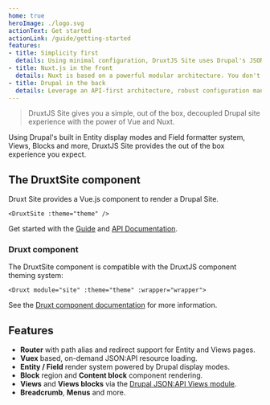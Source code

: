 ```yaml
---
home: true
heroImage: ./logo.svg
actionText: Get started
actionLink: /guide/getting-started
features:
- title: Simplicity first
  details: Using minimal configuration, DruxtJS Site uses Drupal's JSON:API data to drive a Vue.js powered decoupled site.
- title: Nuxt.js in the front
  details: Nuxt is based on a powerful modular architecture. You don't have to reinvent the wheel to get PWA benefits.
- title: Drupal in the back
  details: Leverage an API-first architecture, robust configuration management, and unparalleled extensibility to build the web of the future.
---
```


> DruxtJS Site gives you a simple, out of the box, decoupled Drupal site experience with the power of Vue and Nuxt.

Using Drupal's built in Entity display modes and Field formatter system, Views, Blocks and more, DruxtJS Site provides the out of the box experience you expect.

## The DruxtSite component

Druxt Site provides a Vue.js component to render a Drupal Site.

```vue
<DruxtSite :theme="theme" />
```

Get started with the [Guide](guide/) and [API Documentation](/api/components/DruxtSite.html).


### Druxt component

The DruxtSite component is compatible with the DruxtJS component theming system:

```vue
<Druxt module="site" :theme="theme" :wrapper="wrapper">
```

See the [Druxt component documentation](https://druxtjs.org/guide/#the-druxt-component) for more information.


## Features

- **Router** with path alias and redirect support for Entity and Views pages.
- **Vuex** based, on-demand JSON:API resource loading.
- **Entity / Field** render system powered by Drupal display modes.
- **Block** region and **Content block** component rendering.
- **Views** and **Views blocks** via the [Drupal JSON:API Views module](https://www.drupal.org/project/jsonapi_views).
- **Breadcrumb**, **Menus** and more.
